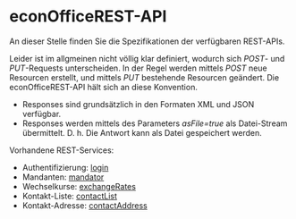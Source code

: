 # econOfficeREST-API

An dieser Stelle finden Sie die Spezifikationen der verfügbaren REST-APIs.

Leider ist im allgmeinen nicht völlig klar definiert, wodurch sich *POST*- und *PUT*-Requests unterscheiden.
In der Regel werden mittels *POST* neue Resourcen erstellt, und mittels *PUT* bestehende Resourcen geändert.
Die econOfficeREST-API hält sich an diese Konvention.

* Responses sind grundsätzlich in den Formaten XML und JSON verfügbar.
* Responses werden mittels des Parameters *asFile=true* als Datei-Stream übermittelt. D. h. Die Antwort kann als Datei gespeichert werden.

Vorhandene REST-Services:

* Authentifizierung: [login](/login)
* Mandanten: [mandator](/mandator)
* Wechselkurse: [exchangeRates](/exchangeRates)
* Kontakt-Liste: [contactList](/contacts/contact)
* Kontakt-Adresse: [contactAddress](/contacts/contactAddress)
